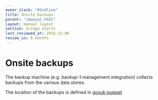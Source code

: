 ```yaml
---
owner_slack: "#2ndline"
title: Onsite backups
parent: "/manual.html"
layout: manual_layout
section: Icinga alerts
last_reviewed_at: 2016-11-06
review_in: 6 months
---
```


# Onsite backups

The backup machine (e.g. backup-1.management.integration) collects
backups from the various data stores.

The location of the backups is defined in
[govuk-puppet](https://github.com/alphagov/govuk-puppet/blob/master/modules/govuk/manifests/node/s_backup.pp)

